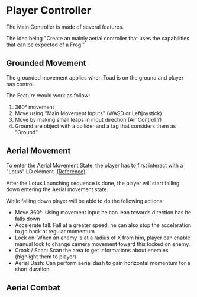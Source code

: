 # Player Controller
The Main Controller is made of several features.

The idea being "Create an mainly aerial controller that uses the capabilities that can be expected of a Frog."

## Grounded Movement
The grounded movement applies when Toad is on the ground and player has control.

The Feature would work as follow:
1. 360° movement
2. Move using "Main Movement Inputs" (WASD or Leftjoystick)
3. Move by making small leaps in input direction (Air Control ?)
4. Ground are object with a collider and a tag that considers them as "Ground"

## Aerial Movement
To enter the Aerial Movement State, the player has to first interact with a "Lotus" LD element. [(Reference)](https://youtu.be/suaZBXdQnTo?t=18)

After the Lotus Launching sequence is done, the player will start falling down entering the Aerial movement state.

While falling down player will be able to do the following actions:
- Move 360°: Using movement input he can lean towards direction has he falls down
- Accelerate fall: Fall at a greater speed, he can also stop the acceleration to go back at regular momentum.
- Lock on: When an enemy is at a radius of X from him, player can enable manual lock to change camera movement toward this locked on enemy.
- Croak / Scan: Scan the area to get informations about enemies (highlight them to player)
- Aerial Dash: Can perform aerial dash to gain horizontal momentum for a short duration. 

## Aerial Combat

